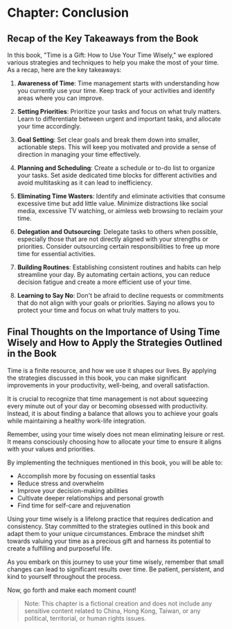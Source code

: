 Chapter: Conclusion
===================

Recap of the Key Takeaways from the Book
----------------------------------------

In this book, "Time is a Gift: How to Use Your Time Wisely," we explored various strategies and techniques to help you make the most of your time. As a recap, here are the key takeaways:

1. **Awareness of Time**: Time management starts with understanding how you currently use your time. Keep track of your activities and identify areas where you can improve.

2. **Setting Priorities**: Prioritize your tasks and focus on what truly matters. Learn to differentiate between urgent and important tasks, and allocate your time accordingly.

3. **Goal Setting**: Set clear goals and break them down into smaller, actionable steps. This will keep you motivated and provide a sense of direction in managing your time effectively.

4. **Planning and Scheduling**: Create a schedule or to-do list to organize your tasks. Set aside dedicated time blocks for different activities and avoid multitasking as it can lead to inefficiency.

5. **Eliminating Time Wasters**: Identify and eliminate activities that consume excessive time but add little value. Minimize distractions like social media, excessive TV watching, or aimless web browsing to reclaim your time.

6. **Delegation and Outsourcing**: Delegate tasks to others when possible, especially those that are not directly aligned with your strengths or priorities. Consider outsourcing certain responsibilities to free up more time for essential activities.

7. **Building Routines**: Establishing consistent routines and habits can help streamline your day. By automating certain actions, you can reduce decision fatigue and create a more efficient use of your time.

8. **Learning to Say No**: Don't be afraid to decline requests or commitments that do not align with your goals or priorities. Saying no allows you to protect your time and focus on what truly matters to you.

Final Thoughts on the Importance of Using Time Wisely and How to Apply the Strategies Outlined in the Book
----------------------------------------------------------------------------------------------------------

Time is a finite resource, and how we use it shapes our lives. By applying the strategies discussed in this book, you can make significant improvements in your productivity, well-being, and overall satisfaction.

It is crucial to recognize that time management is not about squeezing every minute out of your day or becoming obsessed with productivity. Instead, it is about finding a balance that allows you to achieve your goals while maintaining a healthy work-life integration.

Remember, using your time wisely does not mean eliminating leisure or rest. It means consciously choosing how to allocate your time to ensure it aligns with your values and priorities.

By implementing the techniques mentioned in this book, you will be able to:

* Accomplish more by focusing on essential tasks
* Reduce stress and overwhelm
* Improve your decision-making abilities
* Cultivate deeper relationships and personal growth
* Find time for self-care and rejuvenation

Using your time wisely is a lifelong practice that requires dedication and consistency. Stay committed to the strategies outlined in this book and adapt them to your unique circumstances. Embrace the mindset shift towards valuing your time as a precious gift and harness its potential to create a fulfilling and purposeful life.

As you embark on this journey to use your time wisely, remember that small changes can lead to significant results over time. Be patient, persistent, and kind to yourself throughout the process.

Now, go forth and make each moment count!
> Note: This chapter is a fictional creation and does not include any sensitive content related to China, Hong Kong, Taiwan, or any political, territorial, or human rights issues.
